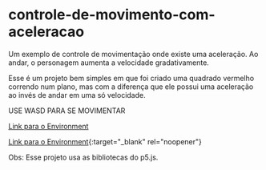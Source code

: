 # controle-de-movimento-com-aceleracao
<p>Um exemplo de controle de movimentação onde existe uma aceleração. Ao andar, o personagem aumenta a velocidade gradativamente.</p>

<p>Esse é um projeto bem simples em que foi criado uma quadrado vermelho correndo num plano, mas com a diferença que ele possui uma aceleração ao invés de andar em uma só velocidade.</p>

<p>USE WASD PARA SE MOVIMENTAR</p>

<p><a href="https://thehecchilles.github.io/controle-de-movimento-com-aceleracao/" target="_blank">Link para o Environment</a></p>

[Link para o Environment](https://thehecchilles.github.io/controle-de-movimento-com-aceleracao/){:target="_blank" rel="noopener"}

<p>Obs: Esse projeto usa as bibliotecas do p5.js.</p>
